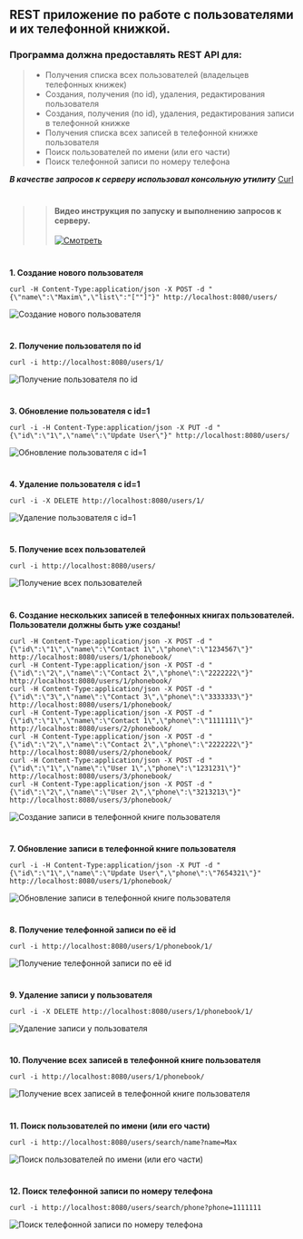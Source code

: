 ## REST приложение по работе с пользователями и их телефонной книжкой.
### Программа должна предоставлять REST API для:
> * Получения списка всех пользователей (владельцев телефонных книжек)
> * Создания, получения (по id), удаления, редактирования пользователя
> * Создания, получения (по id), удаления, редактирования записи в телефонной книжке
> * Получения списка всех записей в телефонной книжке пользователя
> * Поиск пользователей по имени (или его части)
> * Поиск телефонной записи по номеру телефона

***В качестве запросов к серверу использовал консольную утилиту*** [Curl](https://curl.haxx.se/download.html)
#
> > #### Видео инструкция по запуску и выполнению запросов к серверу.
> > [![Смотреть](https://upload.wikimedia.org/wikipedia/commons/thumb/3/3f/YOUTUBE--SOCIAL-PLAY.png/320px-YOUTUBE--SOCIAL-PLAY.png)](https://youtu.be/94vm2lKswKo)

#
**1. Создание нового пользователя** 
```
curl -H Content-Type:application/json -X POST -d "{\"name\":\"Maxim\",\"list\":"[""]"}" http://localhost:8080/users/
```
![Создание нового пользователя](images/1.jpg)
#

**2. Получение пользователя по id** 
```
curl -i http://localhost:8080/users/1/
```
![Получение пользователя по id](images/2.jpg)
#

**3. Обновление пользователя с id=1** 
```
curl -i -H Content-Type:application/json -X PUT -d "{\"id\":\"1\",\"name\":\"Update User\"}" http://localhost:8080/users/
```
![Обновление пользователя с id=1](images/3.jpg)
#

**4. Удаление пользователя с id=1** 
```
curl -i -X DELETE http://localhost:8080/users/1/
```
![Удаление пользователя с id=1](images/4.jpg)
#

**5. Получение всех пользователей**
```
curl -i http://localhost:8080/users/
```
![Получение всех пользователей](images/5.jpg)
#

**6. Создание нескольких записей в телефонных книгах пользователей. Пользователи должны быть уже созданы!**
```
curl -H Content-Type:application/json -X POST -d "{\"id\":\"1\",\"name\":\"Contact 1\",\"phone\":\"1234567\"}" http://localhost:8080/users/1/phonebook/
curl -H Content-Type:application/json -X POST -d "{\"id\":\"2\",\"name\":\"Contact 2\",\"phone\":\"2222222\"}" http://localhost:8080/users/1/phonebook/
curl -H Content-Type:application/json -X POST -d "{\"id\":\"3\",\"name\":\"Contact 3\",\"phone\":\"3333333\"}" http://localhost:8080/users/1/phonebook/
curl -H Content-Type:application/json -X POST -d "{\"id\":\"1\",\"name\":\"Contact 1\",\"phone\":\"1111111\"}" http://localhost:8080/users/2/phonebook/
curl -H Content-Type:application/json -X POST -d "{\"id\":\"2\",\"name\":\"Contact 2\",\"phone\":\"2222222\"}" http://localhost:8080/users/2/phonebook/
curl -H Content-Type:application/json -X POST -d "{\"id\":\"1\",\"name\":\"User 1\",\"phone\":\"1231231\"}" http://localhost:8080/users/3/phonebook/
curl -H Content-Type:application/json -X POST -d "{\"id\":\"2\",\"name\":\"User 2\",\"phone\":\"3213213\"}" http://localhost:8080/users/3/phonebook/
```
![Создание записи в телефонной книге пользователя](images/6.jpg)
#

**7. Обновление записи в телефонной книге пользователя**
```
curl -i -H Content-Type:application/json -X PUT -d "{\"id\":\"1\",\"name\":\"Update User\",\"phone\":\"7654321\"}" http://localhost:8080/users/1/phonebook/
```
![Обновление записи в телефонной книге пользователя](images/7.jpg)
#


**8. Получение телефонной записи по её id**
```
curl -i http://localhost:8080/users/1/phonebook/1/
```
![Получение телефонной записи по её id](images/8.jpg)
#

**9. Удаление записи у пользователя**
```
curl -i -X DELETE http://localhost:8080/users/1/phonebook/1/
```
![Удаление записи у пользователя](images/9.jpg)
#


**10. Получение всех записей в телефонной книге пользователя**
```
curl -i http://localhost:8080/users/1/phonebook/
```
![Получение всех записей в телефонной книге пользователя](images/10.jpg)
#

**11. Поиск пользователей по имени (или его части)**
```
curl -i http://localhost:8080/users/search/name?name=Max
```
![Поиск пользователей по имени (или его части)](images/11.jpg)
#

**12. Поиск телефонной записи по номеру телефона**
```
curl -i http://localhost:8080/users/search/phone?phone=1111111
```
![Поиск телефонной записи по номеру телефона](images/12.jpg)
#
